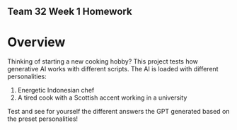 ## Team 32 Week 1 Homework 
# Overview
Thinking of starting a new cooking hobby? This project tests how generative AI works with different scripts. The AI is loaded with different personalities: 
1. Energetic Indonesian chef
2. A tired cook with a Scottish accent working in a university

Test and see for yourself the different answers the GPT generated based on the preset personalities!
